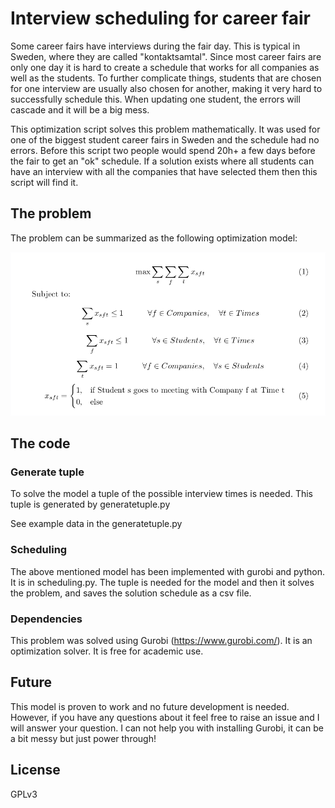 # Interview scheduling for career fair

Some career fairs have interviews during the fair day. This is typical in Sweden, where they are called "kontaktsamtal".
Since most career fairs are only one day it is hard to create a schedule that works for all companies as well as the students. 
To further complicate things, students that are chosen for one interview are usually also chosen for another, making 
it very hard to successfully schedule this. When updating one student, the errors will cascade and 
it will be a big mess. 

This optimization script solves this problem mathematically. It was used for one of the biggest student career fairs 
in Sweden and the schedule had no errors. Before this script two people would spend 20h+ a few days before 
the fair to get an "ok" schedule. If a solution exists where all students can have an interview with 
all the companies that have selected them then this script will find it. 

## The problem
The problem can be summarized as the following optimization model:

![model](model.png)

## The code
### Generate tuple
To solve the model a tuple of the possible interview times is needed. 
This tuple is generated by generatetuple.py

See example data in the generatetuple.py

### Scheduling
The above mentioned model has been implemented with gurobi and python. It is in scheduling.py. 
The tuple is needed for the model and then it solves the problem, and saves the solution schedule as a csv file.

### Dependencies
This problem was solved using Gurobi (https://www.gurobi.com/). It is an optimization solver. It is free for academic use. 

## Future
This model is proven to work and no future development is needed. 
However, if you have any questions about it feel free to raise an issue and I will answer your question. 
I can not help you with installing Gurobi, it can be a bit messy but just power through! 

## License
GPLv3
